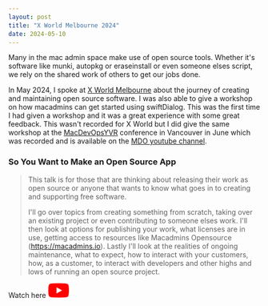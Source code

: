 ```yaml
---
layout: post
title: "X World Melbourne 2024"
date: 2024-05-10
---
```


Many in the mac admin space make use of open source tools. Whether it's software like munki, autopkg or eraseinstall or even someone elses script, we rely on the shared work of others to get our jobs done.

<!--more-->

In May 2024, I spoke at [X World Melbourne](https://auc.edu.au/xworld/about/) about the journey of creating and maintaining open source software. I was also able to give a workshop on how macadmins can get started using swiftDialog. This was the first time I had given a workshop and it was a great experience with some great feedback. This wasn't recorded for X World but I did give the same workshop at the [MacDevOpsYVR](https://mdoyvr.com) conference in Vancouver in June which was recorded and is available on the [MDO youtube channel](https://www.youtube.com/@MDOYVR). 

### So You Want to Make an Open Source App

> This talk is for those that are thinking about releasing their work as open source or anyone that wants to know what goes in to creating and supporting free software.
> 
> I'll go over topics from creating something from scratch, taking over an existing project or even contributing to someone elses work. I'll then look at options for publishing your work, what licenses are in use, getting access to resources like Macadmins Opensource (https://macadmins.io). Lastly I'll look at the realities of ongoing maintenance, what to expect, how to interact with your customers, how, as a customer, to interact with developers and other highs and lows of running an open source project.

Watch here <a href="https://youtu.be/_4YrNhhmmIM"><img src="/images/playonyoutube.png" height=30px></a>
